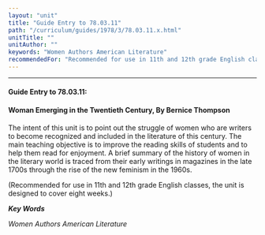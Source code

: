 ```yaml
---
layout: "unit"
title: "Guide Entry to 78.03.11"
path: "/curriculum/guides/1978/3/78.03.11.x.html"
unitTitle: ""
unitAuthor: ""
keywords: "Women Authors American Literature"
recommendedFor: "Recommended for use in 11th and 12th grade English classes, the unit is designed to cover eight weeks."
---
```

<body>
<hr/>
<h4>
Guide Entry to 78.03.11:
</h4>
<h4>
Woman Emerging in the Twentieth Century, By Bernice Thompson
</h4>
The intent of this unit is to point out the struggle of women who are writers to become recognized and included in the literature of this century.  The main teaching objective is to improve the reading skills of students and to help them read for enjoyment.  A brief summary of the history of women in the literary world is traced from their early writings in magazines in the late 1700s through the rise of the new feminism in the 1960s.
<p>
(Recommended for use in 11th and 12th grade English classes, the unit is designed to cover eight weeks.)
</p>
<p>
<b>
<i>
Key Words
</i>
</b>
<br/>
</p>
<p>
<i>
Women Authors American Literature
</i>
</p>
</body>